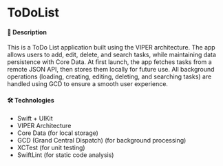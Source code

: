 # ToDoList

#### 📝 **Description**

This is a ToDo List application built using the VIPER architecture. The app allows users to add, edit, delete, and search tasks, while maintaining data persistence with Core Data. At first launch, the app fetches tasks from a remote JSON API, then stores them locally for future use. All background operations (loading, creating, editing, deleting, and searching tasks) are handled using GCD to ensure a smooth user experience.

#### 🛠 **Technologies**

* Swift + UIKit
* VIPER Architecture
* Core Data (for local storage)
* GCD (Grand Central Dispatch) (for background processing)
* XCTest (for unit testing)
* SwiftLint (for static code analysis)  


